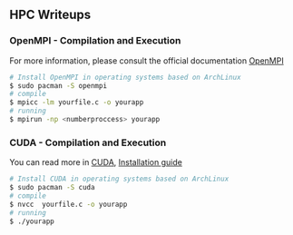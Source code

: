 ## HPC  Writeups

### OpenMPI - Compilation and Execution
For more information, please consult the official documentation [OpenMPI](https://www.open-mpi.org/doc/)
```sh
# Install OpenMPI in operating systems based on ArchLinux
$ sudo pacman -S openmpi
# compile
$ mpicc -lm yourfile.c -o yourapp
# running
$ mpirun -np <numberproccess> yourapp
```

### CUDA - Compilation and Execution
You can read more in [CUDA](https://docs.nvidia.com/cuda/), [Installation guide](https://docs.nvidia.com/cuda/cuda-quick-start-guide/index.html)
```sh
# Install CUDA in operating systems based on ArchLinux
$ sudo pacman -S cuda
# compile
$ nvcc  yourfile.c -o yourapp
# running
$ ./yourapp
```

